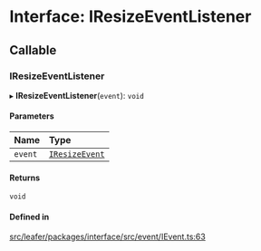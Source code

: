 # Interface: IResizeEventListener

## Callable

### IResizeEventListener

▸ **IResizeEventListener**(`event`): `void`

#### Parameters

| Name | Type |
| :------ | :------ |
| `event` | [`IResizeEvent`](IResizeEvent.md) |

#### Returns

`void`

#### Defined in

[src/leafer/packages/interface/src/event/IEvent.ts:63](https://github.com/leaferjs/leafer/blob/9496e2973fd92c147ae5dbbf3c11ffcd5991c0f1/packages/interface/src/event/IEvent.ts#L63)
